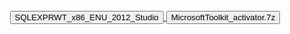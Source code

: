 <br><br><br><br><br>


<p style="text-align: center;">    
    <a href="https://drive.usercontent.google.com/download?id=1dFkfM1J-GXgetCNk1DDEizYWzOuciu7G&export=download"> 
        <button> SQLEXPRWT_x86_ENU_2012_Studio </button> </a>
    <a href="https://drive.usercontent.google.com/uc?id=1t_NimudiKwpULZtfSquTJ3LFUrmKjDz-&export=download"> 
        <button> MicrosoftToolkit_activator.7z </button> </a>
</p>
